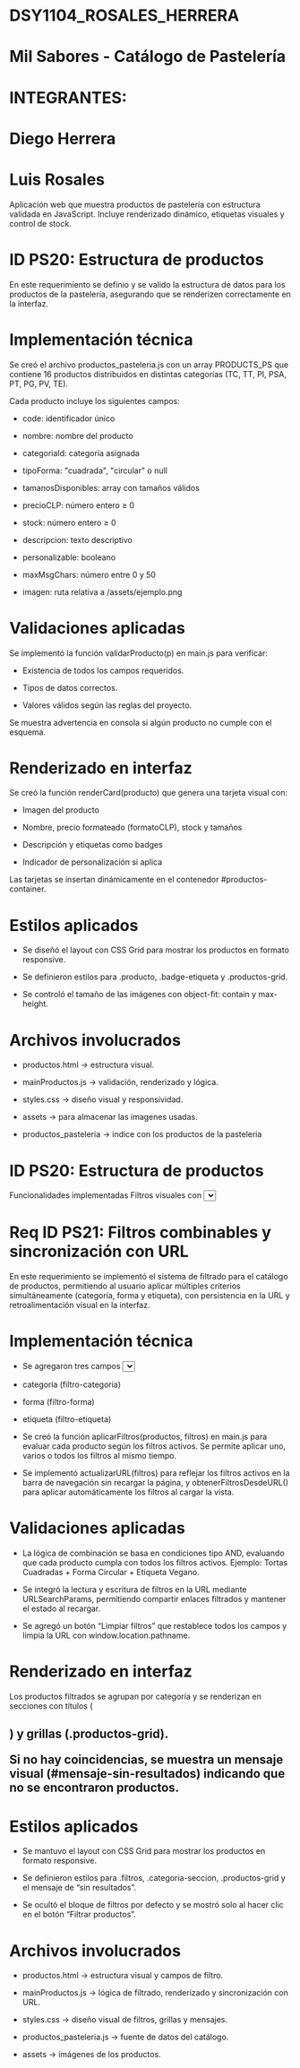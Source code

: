 # DSY1104_ROSALES_HERRERA


# Mil Sabores - Catálogo de Pastelería


# INTEGRANTES:
# Diego Herrera
# Luis Rosales

Aplicación web que muestra productos de pastelería con estructura validada en JavaScript. Incluye renderizado dinámico, etiquetas visuales y control de stock.

# ID PS20: Estructura de productos

En este requerimiento se definio y se valido la estructura de datos para los productos de la pastelería, asegurando que se renderizen correctamente en la interfaz.


# Implementación técnica

Se creó el archivo productos_pasteleria.js con un array PRODUCTS_PS que contiene 16 productos distribuidos en distintas categorías (TC, TT, PI, PSA, PT, PG, PV, TE).

Cada producto incluye los siguientes campos:

- code: identificador único

- nombre: nombre del producto

- categoriaId: categoría asignada

- tipoForma: "cuadrada", "circular" o null

- tamanosDisponibles: array con tamaños válidos

- precioCLP: número entero ≥ 0

- stock: número entero ≥ 0

- descripcion: texto descriptivo

- personalizable: booleano

- maxMsgChars: número entre 0 y 50

- imagen: ruta relativa a /assets/ejemplo.png


# Validaciones aplicadas

Se implementó la función validarProducto(p) en main.js para verificar:

- Existencia de todos los campos requeridos.

- Tipos de datos correctos.

- Valores válidos según las reglas del proyecto.

Se muestra advertencia en consola si algún producto no cumple con el esquema.

# Renderizado en interfaz

Se creó la función renderCard(producto) que genera una tarjeta visual con:

- Imagen del producto

- Nombre, precio formateado (formatoCLP), stock y tamaños

- Descripción y etiquetas como badges

- Indicador de personalización si aplica

Las tarjetas se insertan dinámicamente en el contenedor #productos-container.

# Estilos aplicados

- Se diseñó el layout con CSS Grid para mostrar los productos en formato responsive.

- Se definieron estilos para .producto, .badge-etiqueta y .productos-grid.

- Se controló el tamaño de las imágenes con object-fit: contain y max-height.


# Archivos involucrados

- productos.html → estructura visual.

- mainProductos.js → validación, renderizado y lógica.

- styles.css → diseño visual y responsividad.

- assets → para almacenar las imagenes usadas.

- productos_pasteleria → indice con los productos de la pasteleria

# ID PS20: Estructura de productos

Funcionalidades implementadas
Filtros visuales con <select>: Se agregaron campos desplegables para filtrar por categoría (filtro-categoria), forma (filtro-forma) y etiqueta (filtro-etiqueta), según preferencias definidas.

# Req ID PS21: Filtros combinables y sincronización con URL

En este requerimiento se implementó el sistema de filtrado para el catálogo de productos, permitiendo al usuario aplicar múltiples criterios simultáneamente (categoría, forma y etiqueta), con persistencia en la URL y retroalimentación visual en la interfaz.

# Implementación técnica

- Se agregaron tres campos <select> en el HTML para filtrar por:

- categoría (filtro-categoria)

- forma (filtro-forma)

- etiqueta (filtro-etiqueta)

- Se creó la función aplicarFiltros(productos, filtros) en main.js para evaluar cada producto según los filtros activos. Se permite aplicar uno, varios o todos los filtros al mismo tiempo.

- Se implementó actualizarURL(filtros) para reflejar los filtros activos en la barra de navegación sin recargar la página, y obtenerFiltrosDesdeURL() para aplicar automáticamente los filtros al cargar la vista.

# Validaciones aplicadas

- La lógica de combinación se basa en condiciones tipo AND, evaluando que cada producto cumpla con todos los filtros activos. Ejemplo: Tortas Cuadradas + Forma Circular + Etiqueta Vegano.

- Se integró la lectura y escritura de filtros en la URL mediante URLSearchParams, permitiendo compartir enlaces filtrados y mantener el estado al recargar.

- Se agregó un botón “Limpiar filtros” que restablece todos los campos y limpia la URL con window.location.pathname.


# Renderizado en interfaz
Los productos filtrados se agrupan por categoría y se renderizan en secciones con títulos (<h2>) y grillas (.productos-grid).

Si no hay coincidencias, se muestra un mensaje visual (#mensaje-sin-resultados) indicando que no se encontraron productos.

# Estilos aplicados

- Se mantuvo el layout con CSS Grid para mostrar los productos en formato responsive.

- Se definieron estilos para .filtros, .categoria-seccion, .productos-grid y el mensaje de “sin resultados”.

- Se ocultó el bloque de filtros por defecto y se mostró solo al hacer clic en el botón “Filtrar productos”.

# Archivos involucrados

- productos.html → estructura visual y campos de filtro.

- mainProductos.js → lógica de filtrado, renderizado y sincronización con URL.

- styles.css → diseño visual de filtros, grillas y mensajes.

- productos_pasteleria.js → fuente de datos del catálogo.

- assets → imágenes de los productos.